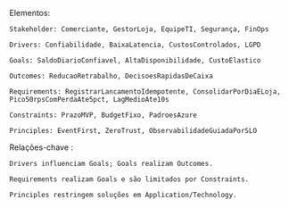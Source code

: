 Elementos:

    Stakeholder: Comerciante, GestorLoja, EquipeTI, Segurança, FinOps

    Drivers: Confiabilidade, BaixaLatencia, CustosControlados, LGPD

    Goals: SaldoDiarioConfiavel, AltaDisponibilidade, CustoElastico

    Outcomes: ReducaoRetrabalho, DecisoesRapidasDeCaixa

    Requirements: RegistrarLancamentoIdempotente, ConsolidarPorDiaELoja, Pico50rpsComPerdaAte5pct, LagMedioAte10s

    Constraints: PrazoMVP, BudgetFixo, PadroesAzure

    Principles: EventFirst, ZeroTrust, ObservabilidadeGuiadaPorSLO

Relações-chave :

    Drivers influenciam Goals; Goals realizam Outcomes.

    Requirements realizam Goals e são limitados por Constraints.

    Principles restringem soluções em Application/Technology.